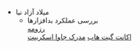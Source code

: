 - میلاد آزاد نیا
    - بررسی عملکرد بدافزارها	
 [رزومه](https://miladazad.github.io/ )  
[اکانت گیت هاب](https://github.com/miladazad)
[مدرک جاوا اسکریپت](https://miladazad.github.io/Certificate/)
